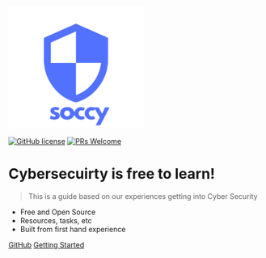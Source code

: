 ![logo](images/logo1.png)

[![GitHub license](https://img.shields.io/github/license/learntocloud/learn-to-cloud.svg)](https://github.com/soc-cy/soc-cy.github.io/blob/main/LICENSE)
[![PRs Welcome](https://img.shields.io/badge/PRs-welcome-brightgreen.svg?style=flat-square)](http://makeapullrequest.com)

# Cybersecuirty is free to learn!

> This is a guide based on our experiences getting into Cyber Security

- Free and Open Source 
- Resources, tasks, etc
- Built from first hand experience

[GitHub](https://github.com/soc-cy/soc-cy.github.io)
[Getting Started](#homepage)
